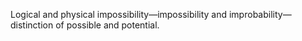 Logical and physical impossibility—impossibility and improbability—distinction of possible and potential.